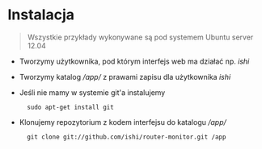 # Instalacja
> Wszystkie przykłady wykonywane są pod systemem Ubuntu server 12.04


* Tworzymy użytkownika, pod którym interfejs web ma działać np. *ishi*

* Tworzymy katalog */app/* z prawami zapisu dla użytkownika *ishi*

* Jeśli nie mamy w systemie git'a instalujemy

		sudo apt-get install git

* Klonujemy repozytorium z kodem interfejsu do katalogu */app/*

		git clone git://github.com/ishi/router-monitor.git /app


